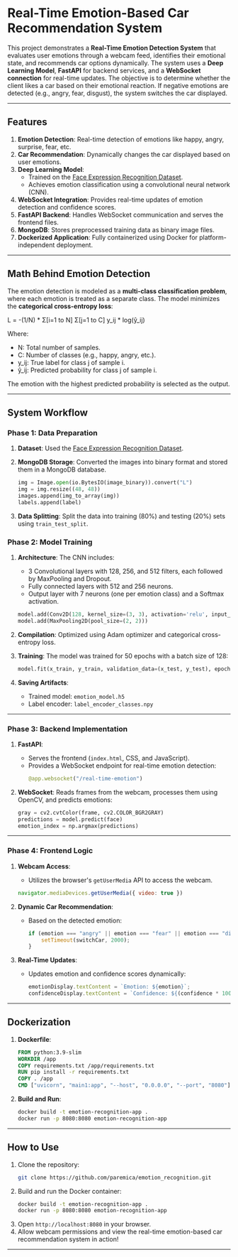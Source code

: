 # Real-Time Emotion-Based Car Recommendation System

This project demonstrates a **Real-Time Emotion Detection System** that evaluates user emotions through a webcam feed, identifies their emotional state, and recommends car options dynamically. The system uses a **Deep Learning Model**, **FastAPI** for backend services, and a **WebSocket connection** for real-time updates. The objective is to determine whether the client likes a car based on their emotional reaction. If negative emotions are detected (e.g., angry, fear, disgust), the system switches the car displayed.

---

## Features
1. **Emotion Detection**: Real-time detection of emotions like happy, angry, surprise, fear, etc.
2. **Car Recommendation**: Dynamically changes the car displayed based on user emotions.
3. **Deep Learning Model**:
   - Trained on the [Face Expression Recognition Dataset](https://www.kaggle.com/datasets/jonathanoheix/face-expression-recognition-dataset).
   - Achieves emotion classification using a convolutional neural network (CNN).
4. **WebSocket Integration**: Provides real-time updates of emotion detection and confidence scores.
5. **FastAPI Backend**: Handles WebSocket communication and serves the frontend files.
6. **MongoDB**: Stores preprocessed training data as binary image files.
7. **Dockerized Application**: Fully containerized using Docker for platform-independent deployment.

---

## Math Behind Emotion Detection

The emotion detection is modeled as a **multi-class classification problem**, where each emotion is treated as a separate class. The model minimizes the **categorical cross-entropy loss**:

L = -(1/N) * Σ[i=1 to N] Σ[j=1 to C] y_ij * log(ŷ_ij)

Where:
- N: Total number of samples.
- C: Number of classes (e.g., happy, angry, etc.).
- y_ij: True label for class j of sample i.
- ŷ_ij: Predicted probability for class j of sample i.

The emotion with the highest predicted probability is selected as the output.

---

## System Workflow
### Phase 1: Data Preparation
1. **Dataset**: Used the [Face Expression Recognition Dataset](https://www.kaggle.com/datasets/jonathanoheix/face-expression-recognition-dataset).
2. **MongoDB Storage**: Converted the images into binary format and stored them in a MongoDB database.
    ```python
    img = Image.open(io.BytesIO(image_binary)).convert("L")
    img = img.resize((48, 48))
    images.append(img_to_array(img))
    labels.append(label)
    ```

3. **Data Splitting**: Split the data into training (80%) and testing (20%) sets using `train_test_split`.

### Phase 2: Model Training
1. **Architecture**: The CNN includes:
   - 3 Convolutional layers with 128, 256, and 512 filters, each followed by MaxPooling and Dropout.
   - Fully connected layers with 512 and 256 neurons.
   - Output layer with 7 neurons (one per emotion class) and a Softmax activation.

    ```python
    model.add(Conv2D(128, kernel_size=(3, 3), activation='relu', input_shape=(48, 48, 1)))
    model.add(MaxPooling2D(pool_size=(2, 2)))
    ```

2. **Compilation**: Optimized using Adam optimizer and categorical cross-entropy loss.

3. **Training**: The model was trained for 50 epochs with a batch size of 128:
    ```python
    model.fit(x_train, y_train, validation_data=(x_test, y_test), epochs=50, batch_size=128)
    ```

4. **Saving Artifacts**:
   - Trained model: `emotion_model.h5`
   - Label encoder: `label_encoder_classes.npy`

---

### Phase 3: Backend Implementation
1. **FastAPI**:
   - Serves the frontend (`index.html`, CSS, and JavaScript).
   - Provides a WebSocket endpoint for real-time emotion detection:
     ```python
     @app.websocket("/real-time-emotion")
     ```

2. **WebSocket**: Reads frames from the webcam, processes them using OpenCV, and predicts emotions:
   ```python
   gray = cv2.cvtColor(frame, cv2.COLOR_BGR2GRAY)
   predictions = model.predict(face)
   emotion_index = np.argmax(predictions)
   ```

---

### Phase 4: Frontend Logic
1. **Webcam Access**:
   - Utilizes the browser's `getUserMedia` API to access the webcam.
   ```javascript
   navigator.mediaDevices.getUserMedia({ video: true })
   ```

2. **Dynamic Car Recommendation**:
   - Based on the detected emotion:
     ```javascript
     if (emotion === "angry" || emotion === "fear" || emotion === "disgust") {
         setTimeout(switchCar, 2000);
     }
     ```

3. **Real-Time Updates**:
   - Updates emotion and confidence scores dynamically:
     ```javascript
     emotionDisplay.textContent = `Emotion: ${emotion}`;
     confidenceDisplay.textContent = `Confidence: ${(confidence * 100).toFixed(2)}%`;
     ```

---

## Dockerization
1. **Dockerfile**:
   ```dockerfile
   FROM python:3.9-slim
   WORKDIR /app
   COPY requirements.txt /app/requirements.txt
   RUN pip install -r requirements.txt
   COPY . /app
   CMD ["uvicorn", "main1:app", "--host", "0.0.0.0", "--port", "8080"]
   ```

2. **Build and Run**:
   ```bash
   docker build -t emotion-recognition-app .
   docker run -p 8080:8080 emotion-recognition-app
   ```

---

## How to Use
1. Clone the repository:
   ```bash
   git clone https://github.com/paremica/emotion_recognition.git
   ```
2. Build and run the Docker container:
   ```bash
   docker build -t emotion-recognition-app .
   docker run -p 8080:8080 emotion-recognition-app
   ```
3. Open `http://localhost:8080` in your browser.
4. Allow webcam permissions and view the real-time emotion-based car recommendation system in action!

---

